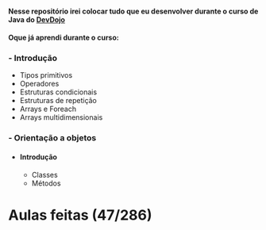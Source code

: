 #### Nesse repositório irei colocar tudo que eu desenvolver durante o curso de Java do <a href="https://www.youtube.com/playlist?list=PL62G310vn6nFIsOCC0H-C2infYgwm8SWW" target="__blank">DevDojo</a>

#### Oque já aprendi durante o curso: 

### - Introdução
  - Tipos primitivos
  - Operadores
  - Estruturas condicionais
  - Estruturas de repetição
  - Arrays e Foreach
  - Arrays multidimensionais 

### - Orientação a objetos

 - #### Introdução 
   - Classes
   - Métodos







# Aulas feitas (47/286) 